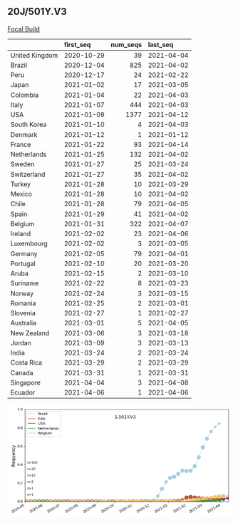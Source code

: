 

## 20J/501Y.V3
[Focal Build](https://nextstrain.org/groups/neherlab/ncov/S.501Y.V3?c=gt-S_501)

|                | first_seq   |   num_seqs | last_seq   |
|:---------------|:------------|-----------:|:-----------|
| United Kingdom | 2020-10-29  |         39 | 2021-04-04 |
| Brazil         | 2020-12-04  |        825 | 2021-04-02 |
| Peru           | 2020-12-17  |         24 | 2021-02-22 |
| Japan          | 2021-01-02  |         17 | 2021-03-05 |
| Colombia       | 2021-01-04  |         22 | 2021-04-03 |
| Italy          | 2021-01-07  |        444 | 2021-04-03 |
| USA            | 2021-01-09  |       1377 | 2021-04-12 |
| South Korea    | 2021-01-10  |          4 | 2021-04-03 |
| Denmark        | 2021-01-12  |          1 | 2021-01-12 |
| France         | 2021-01-22  |         93 | 2021-04-14 |
| Netherlands    | 2021-01-25  |        132 | 2021-04-02 |
| Sweden         | 2021-01-27  |         25 | 2021-03-24 |
| Switzerland    | 2021-01-27  |         35 | 2021-04-02 |
| Turkey         | 2021-01-28  |         10 | 2021-03-29 |
| Mexico         | 2021-01-28  |         10 | 2021-04-02 |
| Chile          | 2021-01-28  |         79 | 2021-04-05 |
| Spain          | 2021-01-29  |         41 | 2021-04-02 |
| Belgium        | 2021-01-31  |        322 | 2021-04-07 |
| Ireland        | 2021-02-02  |         23 | 2021-04-06 |
| Luxembourg     | 2021-02-02  |          3 | 2021-03-05 |
| Germany        | 2021-02-05  |         79 | 2021-04-01 |
| Portugal       | 2021-02-10  |         20 | 2021-03-20 |
| Aruba          | 2021-02-15  |          2 | 2021-03-10 |
| Suriname       | 2021-02-22  |          8 | 2021-03-23 |
| Norway         | 2021-02-24  |          3 | 2021-03-15 |
| Romania        | 2021-02-25  |          2 | 2021-03-01 |
| Slovenia       | 2021-02-27  |          1 | 2021-02-27 |
| Australia      | 2021-03-01  |          5 | 2021-04-05 |
| New Zealand    | 2021-03-06  |          3 | 2021-03-18 |
| Jordan         | 2021-03-09  |          3 | 2021-03-13 |
| India          | 2021-03-24  |          2 | 2021-03-24 |
| Costa Rica     | 2021-03-29  |          2 | 2021-03-29 |
| Canada         | 2021-03-31  |          1 | 2021-03-31 |
| Singapore      | 2021-04-04  |          3 | 2021-04-08 |
| Ecuador        | 2021-04-06  |          1 | 2021-04-06 |

![Overall trends S.501Y.V3](/overall_trends_figures/overall_trends_S.501Y.V3.png)